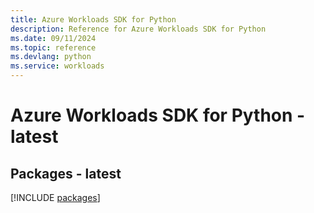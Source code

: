 ```yaml
---
title: Azure Workloads SDK for Python
description: Reference for Azure Workloads SDK for Python
ms.date: 09/11/2024
ms.topic: reference
ms.devlang: python
ms.service: workloads
---
```

# Azure Workloads SDK for Python - latest
## Packages - latest
[!INCLUDE [packages](workloads-index.md)]